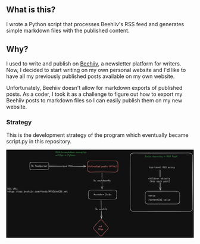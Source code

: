## What is this?

I wrote a Python script that processes Beehiiv's RSS feed and generates simple markdown files with the published content.

## Why?

I used to write and publish on [Beehiiv](https://beehiiv.com), a newsletter platform for writers. Now, I decided to start writing on my own personal website and I'd like to have all my previously published posts available on my own website.

Unfortunately, Beehiiv doesn't allow for markdown exports of published posts. As a coder, I took it as a challenge to figure out how to export my Beehiiv posts to markdown files so I can easily publish them on my new website.

### Strategy

This is the development strategy of the program which eventually became script.py in this repository.

![Strategy](strategy.png)
